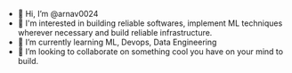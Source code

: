 - 👋 Hi, I’m @arnav0024
- 👀 I'm interested in building reliable softwares, implement ML techniques wherever necessary and build reliable infrastructure.
- 🌱 I’m currently learning ML, Devops, Data Engineering
- 💞️ I’m looking to collaborate on something cool you have on your mind to build.

<!---
arnav0024/arnav0024 is a ✨ special ✨ repository because its `README.md` (this file) appears on your GitHub profile.
You can click the Preview link to take a look at your changes.
--->

